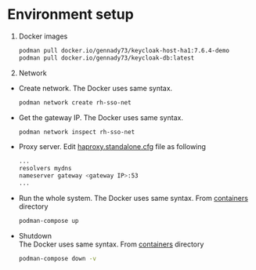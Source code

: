 # Environment setup
1. Docker images
   ```bash
   podman pull docker.io/gennady73/keycloak-host-ha1:7.6.4-demo
   podman pull docker.io/gennady73/keycloak-db:latest
   ```
2. Network 
- Create network.
  The Docker uses same syntax. 
    ```bash
    podman network create rh-sso-net
    ```
- Get the gateway IP.
  The Docker uses same syntax. 
    ```bash
    podman network inspect rh-sso-net
    ```

- Proxy server.
  Edit [haproxy.standalone.cfg](containers/haproxy/haproxy.standalone.cfg) file as following
    ```bash
    ...
    resolvers mydns
    nameserver gateway <gateway IP>:53
    ...
    ```

- Run the whole system.
  The Docker uses same syntax. From [containers](containers) directory
    ```bash
    podman-compose up
    ```
- Shutdown  
    The Docker uses same syntax. From [containers](containers) directory
    ```bash
    podman-compose down -v
    ```